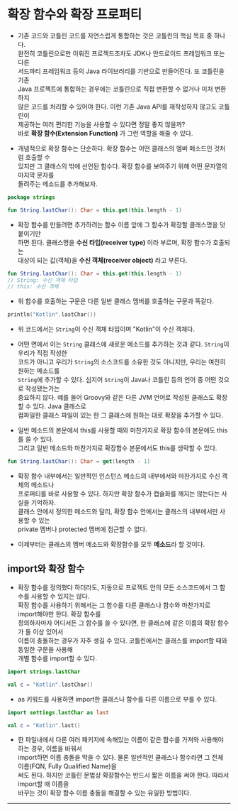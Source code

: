 # 확장 함수와 확장 프로퍼티

- 기존 코드와 코틀린 코드를 자연스럽게 통합하는 것은 코틀린의 핵심 목표 중 하나다.  
  완전히 코틀린으로만 이뤄진 프로젝드조차도 JDK나 안드로이드 프레임워크 또는 다른  
  서드파티 프레임워크 등의 Java 라이브러리를 기반으로 만들어진다. 또 코틀린을 기존  
  Java 프로젝트에 통합하는 경우에는 코틀린으로 직접 변환할 수 없거나 미처 변환하지  
  않은 코드를 처리할 수 있어야 한다. 이런 기존 Java API를 재작성하지 않고도 코틀린이  
  제공하는 여러 편리한 기능을 사용할 수 있다면 정말 좋지 않을까?  
  바로 **확장 함수(Extension Function)** 가 그런 역할을 해줄 수 있다.

- 개념적으로 확장 함수는 단순하다. 확장 함수는 어떤 클래스의 멤버 메소드인 것처럼 호출할 수  
  있지만 그 클래스의 밖에 선언된 함수다. 확장 함수를 보여주기 위해 어떤 문자열의 마지막 문자를  
  돌려주는 메소드를 추가해보자.

```kt
package strings

fun String.lastChar(): Char = this.get(this.length - 1)
```

- 확장 함수를 만들려면 추가하려는 함수 이름 앞에 그 함수가 확장할 클래스명을 덧붙이기만  
  하면 된다. 클래스명을 **수신 타입(receiver type)** 이라 부르며, 확장 함수가 호출되는  
  대상이 되는 값(객체)을 **수신 객체(receiver object)** 라고 부른다.

```kt
fun String.lastChar(): Char = this.get(this.length - 1)
// String: 수신 객체 타입
// this: 수신 객체
```

- 위 함수를 호출하는 구문은 다른 일반 클래스 멤버를 호출하는 구문과 똑같다.

```kt
println("Kotlin".lastChar())
```

- 위 코드에서는 `String`이 수신 객체 타입이며 "Kotlin"이 수신 객체다.

- 어떤 면에서 이는 `String` 클래스에 새로운 메소드를 추가하는 것과 같다. `String`이 우리가 직접 작성한  
  코드가 아니고 우리가 `String`의 소스코드를 소유한 것도 아니지만, 우리는 여전히 원하는 메소드를  
  `String`에 추가할 수 있다. 심지어 `String`이 Java나 코틀린 등의 언어 중 어떤 것으로 작성됐는가는  
  중요하지 않다. 예를 들어 Groovy와 같은 다른 JVM 언어로 작성된 클래스도 확장할 수 있다. Java 클래스로  
  컴파일한 클래스 파일이 있는 한 그 클래스에 원하는 대로 확장을 추가할 수 있다.

- 일반 메소드의 본문에서 this를 사용할 때와 마찬가지로 확장 함수의 본문에도 this를 쓸 수 있다.  
  그리고 일반 메소드와 마찬가지로 확장함수 본문에서도 this를 생략할 수 있다.

```kt
fun String.lastChar(): Char = get(length - 1)
```

- 확장 함수 내부에서는 일반적인 인스턴스 메소드의 내부에서와 마찬가지로 수신 객체의 메소드나  
  프로퍼티를 바로 사용할 수 있다. 하지만 확장 함수가 캡슐화를 깨지는 않는다는 사실을 기억하자.  
  클래스 안에서 정의한 메소드와 달리, 확장 함수 안에서는 클래스의 내부에서만 사용할 수 있는  
  private 멤버나 protected 멤버에 접근할 수 없다.

- 이제부터는 클래스의 멤버 메소드와 확장함수를 모두 **메소드**라 할 것이다.

## import와 확장 함수

- 확장 함수를 정의했다 하더라도, 자동으로 프로젝트 안의 모든 소스코드에서 그 함수를 사용할 수 있지는 않다.  
  확장 함수를 사용하기 위해서는 그 함수를 다른 클래스나 함수와 마찬가지로 import해야만 한다. 확장 함수를  
  정의하자마자 어디서든 그 함수를 쓸 수 있다면, 한 클래스에 같은 이름의 확장 함수가 둘 이상 있어서  
  이름이 충돌하는 경우가 자주 생길 수 있다. 코틀린에서는 클래스를 import할 때와 동일한 구문을 사용해  
  개별 함수를 import할 수 있다.

```kt
import strings.lastChar

val c = "Kotlin".lastChar()
```

- as 키워드를 사용하면 import한 클래스나 함수를 다른 이름으로 부를 수 있다.

```kt
import settings.lastChar as last

val c = "Kotlin".last()
```

- 한 파일내에서 다른 여러 패키지에 속해있는 이름이 같은 함수를 가져와 사용해야 하는 경우, 이름을 바꿔서  
  import하면 이름 충돌을 막을 수 있다. 물론 일반적인 클래스나 함수라면 그 전체 이름(FQN, Fully Qualified Name)을  
  써도 된다. 하지만 코틀린 문법상 확장함수는 반드시 짧은 이름을 써야 한다. 따라서 import할 때 이름을  
  바꾸는 것이 확장 함수 이름 충돌을 해결할 수 있는 유일한 방법이다.

<hr/>
